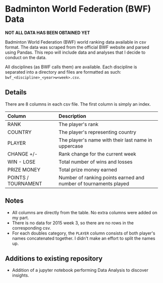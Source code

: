 # Badminton World Federation (BWF) Data

**NOT ALL DATA HAS BEEN OBTAINED YET**

Badminton World Federation (BWF) world ranking data available in csv format.
The data was scraped from the official BWF website and parsed using Pandas.
This repo will include data and analyses that I decide to conduct on the data.

All disciplines (as BWF calls them) are available.
Each discipline is separated into a directory and files are formatted as such:
`bwf_<discipline>_<year>w<week>.csv`.

## Details
There are 8 columns in each csv file. The first column is simply an index.

| Column              | Description                                                      |
|:--------------------|:-----------------------------------------------------------------|
| RANK                | The player's rank                                                |
| COUNTRY             | The player's representing country                                |
| PLAYER              | The player's name with their last name in uppercase              |
| CHANGE +/-          | Rank change for the current week                                 |
| WIN - LOSE          | Total number of wins and losses                                  |
| PRIZE MONEY         | Total prize money earned                                         |
| POINTS / TOURNAMENT | Number of ranking points earned and number of tournaments played |

## Notes
- All columns are directly from the table. No extra columns were added on my part.
- There is no data for 2015 week 3, so there are no rows in the corresponding csv.
- For each doubles category, the `PLAYER` column consists of both player's names
concatenated together. I didn't make an effort to split the names up.


## Additions to existing repository
- Addition of a jupyter notebook performing Data Analysis to discover insights.